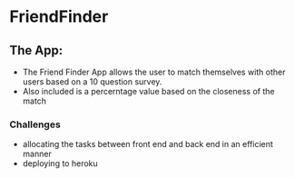 # FriendFinder

## The App:
- The Friend Finder App allows the user to match themselves with other users based on a 10 question survey.  
- Also included is a percerntage value based on the closeness of the match


### Challenges
- allocating the tasks between front end and back end in an efficient manner
- deploying to heroku 
